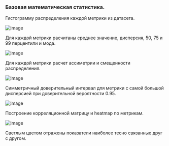 ### Базовая математическая статистика.

Гистограмму распределения каждой метрики из датасета.

![image](https://user-images.githubusercontent.com/90903706/141660703-eca64b66-c070-4a6a-a477-b714a92226f6.png)

Для каждой метрики расчитаны среднее значение, дисперсия, 50, 75 и 99 перцентили и мода. 

![image](https://user-images.githubusercontent.com/90903706/141660771-514f8eec-7711-41eb-b891-04079fbf0910.png)

Для каждой метрики расчет ассиметрии и смещенности распределения.

![image](https://user-images.githubusercontent.com/90903706/141660815-0184bbf3-dcbd-40f0-a625-ede7dfc969fb.png)

Симметричный доверительный интервал для метрики с самой большой дисперсией при доверительной вероятности 0.95.

![image](https://user-images.githubusercontent.com/90903706/141660848-6ca134ac-f6f3-48f9-8d5a-fdd34c6fb4b0.png)

Построение корреляционной матрицу и heatmap по метрикам.

![image](https://user-images.githubusercontent.com/90903706/141660998-059b2aa5-1326-4259-b9bc-ed52d49dfc3e.png)

Светлым цветом отражены показатели наиболее тесно связанные друг с другом.
